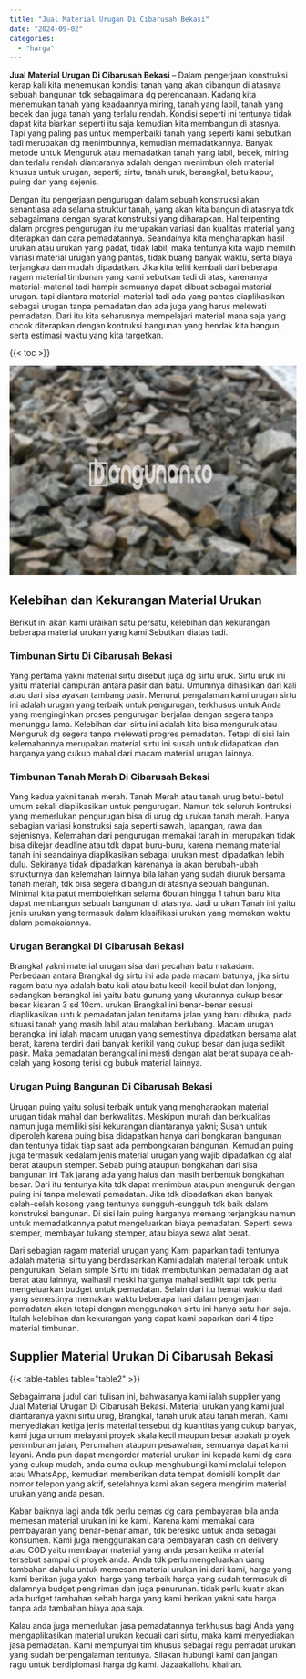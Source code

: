 ```yaml
---
title: "Jual Material Urugan Di Cibarusah Bekasi"
date: "2024-09-02"
categories: 
  - "harga"
---
```


**Jual Material Urugan Di Cibarusah Bekasi** – Dalam pengerjaan konstruksi kerap kali kita menemukan kondisi tanah yang akan dibangun di atasnya sebuah bangunan tdk sebagaimana dg perencanaan. Kadang kita menemukan tanah yang keadaannya miring, tanah yang labil, tanah yang becek dan juga tanah yang terlalu rendah. Kondisi seperti ini tentunya tidak dapat kita biarkan seperti itu saja kemudian kita membangun di atasnya. Tapi yang paling pas untuk memperbaiki tanah yang seperti kami sebutkan tadi merupakan dg menimbunnya, kemudian memadatkannya. Banyak metode untuk Menguruk atau memadatkan tanah yang labil, becek, miring dan terlalu rendah diantaranya adalah dengan menimbun oleh material khusus untuk urugan, seperti; sirtu, tanah uruk, berangkal, batu kapur, puing dan yang sejenis.

Dengan itu pengerjaan pengurugan dalam sebuah konstruksi akan senantiasa ada selama struktur tanah, yang akan kita bangun di atasnya tdk sebagaimana dengan syarat konstruksi yang diharapkan. Hal terpenting dalam progres pengurugan itu merupakan variasi dan kualitas material yang diterapkan dan cara pemadatannya. Seandainya kita mengharapkan hasil urukan atau urukan yang padat, tidak labil, maka tentunya kita wajib memilih variasi material urugan yang pantas, tidak buang banyak waktu, serta biaya terjangkau dan mudah dipadatkan. Jika kita teliti kembali dari beberapa ragam material timbunan yang kami sebutkan tadi di atas, karenanya material-material tadi hampir semuanya dapat dibuat sebagai material urugan. tapi diantara material-material tadi ada yang pantas diaplikasikan sebagai urugan tanpa pemadatan dan ada juga yang harus melewati pemadatan. Dari itu kita seharusnya mempelajari material mana saja yang cocok diterapkan dengan kontruksi bangunan yang hendak kita bangun, serta estimasi waktu yang kita targetkan.

{{< toc >}}

![Jual Material Urugan Di Cibarusah Bekasi](/images/jual-urugan-15.png)

## Kelebihan dan Kekurangan Material Urukan

Berikut ini akan kami uraikan satu persatu, kelebihan dan kekurangan beberapa material urukan yang kami Sebutkan diatas tadi.

### Timbunan Sirtu Di Cibarusah Bekasi

Yang pertama yakni material sirtu disebut juga dg sirtu uruk. Sirtu uruk ini yaitu material campuran antara pasir dan batu. Umumnya dihasilkan dari kali atau dari sisa ayakan tambang pasir. Menurut pengalaman kami urugan sirtu ini adalah urugan yang terbaik untuk pengurugan, terkhusus untuk Anda yang menginginkan proses pengurugan berjalan dengan segera tanpa menunggu lama. Kelebihan dari sirtu ini adalah kita bisa menguruk atau Menguruk dg segera tanpa melewati progres pemadatan. Tetapi di sisi lain kelemahannya merupakan material sirtu ini susah untuk didapatkan dan harganya yang cukup mahal dari macam material urugan lainnya.

### Timbunan Tanah Merah Di Cibarusah Bekasi

Yang kedua yakni tanah merah. Tanah Merah atau tanah urug betul-betul umum sekali diaplikasikan untuk pengurugan. Namun tdk seluruh kontruksi yang memerlukan pengurugan bisa di urug dg urukan tanah merah. Hanya sebagian variasi konstruksi saja seperti sawah, lapangan, rawa dan sejenisnya. Kelemahan dari pengurugan memakai tanah ini merupakan tidak bisa dikejar deadline atau tdk dapat buru-buru, karena memang material tanah ini seandainya diaplikasikan sebagai urukan mesti dipadatkan lebih dulu. Sekiranya tidak dipadatkan karenanya ia akan berubah-ubah strukturnya dan kelemahan lainnya bila lahan yang sudah diuruk bersama tanah merah, tdk bisa segera dibangun di atasnya sebuah bangunan. Minimal kita patut membolehkan selama 6bulan hingga 1 tahun baru kita dapat membangun sebuah bangunan di atasnya. Jadi urukan Tanah ini yaitu jenis urukan yang termasuk dalam klasifikasi urukan yang memakan waktu dalam pemakaiannya.

### Urugan Berangkal Di Cibarusah Bekasi

Brangkal yakni material urugan sisa dari pecahan batu makadam. Perbedaan antara Brangkal dg sirtu ini ada pada macam batunya, jika sirtu ragam batu nya adalah batu kali atau batu kecil-kecil bulat dan lonjong, sedangkan berangkal ini yaitu batu gunung yang ukurannya cukup besar besar kisaran 3 sd 10cm. urukan Brangkal ini benar-benar sesuai diaplikasikan untuk pemadatan jalan terutama jalan yang baru dibuka, pada situasi tanah yang masih labil atau malahan berlubang. Macam urugan berangkal ini ialah macam urugan yang semestinya dipadatkan bersama alat berat, karena terdiri dari banyak kerikil yang cukup besar dan juga sedikit pasir. Maka pemadatan berangkal ini mesti dengan alat berat supaya celah-celah yang kosong terisi dg bubuk material lainnya.

### Urugan Puing Bangunan Di Cibarusah Bekasi

Urugan puing yaitu solusi terbaik untuk yang mengharapkan material urugan tidak mahal dan berkwalitas. Meskipun murah dan berkualitas namun juga memiliki sisi kekurangan diantaranya yakni; Susah untuk diperoleh karena puing bisa didapatkan hanya dari bongkaran bangunan dan tentunya tidak tiap saat ada pembongkaran bangunan. Kemudian puing juga termasuk kedalam jenis material urugan yang wajib dipadatkan dg alat berat ataupun stemper. Sebab puing ataupun bongkahan dari sisa bangunan ini Tak jarang ada yang halus dan masih berbentuk bongkahan besar. Dari itu tentunya kita tdk dapat menimbun ataupun menguruk dengan puing ini tanpa melewati pemadatan. Jika tdk dipadatkan akan banyak celah-celah kosong yang tentunya sungguh-sungguh tdk baik dalam konstruksi bangunan. Di sisi lain puing harganya memang terjangkau namun untuk memadatkannya patut mengeluarkan biaya pemadatan. Seperti sewa stemper, membayar tukang stemper, atau biaya sewa alat berat.

Dari sebagian ragam material urugan yang Kami paparkan tadi tentunya adalah material sirtu yang berdasarkan Kami adalah material terbaik untuk pengurukan. Selain simple Sirtu ini tidak membutuhkan pemadatan dg alat berat atau lainnya, walhasil meski harganya mahal sedikit tapi tdk perlu mengeluarkan budget untuk pemadatan. Selain dari itu hemat waktu dari yang semestinya memakan waktu beberapa hari dalam pengerjaan pemadatan akan tetapi dengan menggunakan sirtu ini hanya satu hari saja. Itulah kelebihan dan kekurangan yang dapat kami paparkan dari 4 tipe material timbunan.

## Supplier Material Urukan Di Cibarusah Bekasi

{{< table-tables table="table2" >}}

Sebagaimana judul dari tulisan ini, bahwasanya kami ialah supplier yang Jual Material Urugan Di Cibarusah Bekasi. Material urukan yang kami jual diantaranya yakni sirtu urug, Brangkal, tanah uruk atau tanah merah. Kami menyediakan ketiga jenis material tersebut dg kuantitas yang cukup banyak, kami juga umum melayani proyek skala kecil maupun besar apakah proyek penimbunan jalan, Perumahan ataupun pesawahan, semuanya dapat kami layani. Anda pun dapat mengorder material urukan ini kepada kami dg cara yang cukup mudah, anda cuma cukup menghubungi kami melalui telepon atau WhatsApp, kemudian memberikan data tempat domisili komplit dan nomor telepon yang aktif, setelahnya kami akan segera mengirim material urukan yang anda pesan.

Kabar baiknya lagi anda tdk perlu cemas dg cara pembayaran bila anda memesan material urukan ini ke kami. Karena kami memakai cara pembayaran yang benar-benar aman, tdk beresiko untuk anda sebagai konsumen. Kami juga menggunakan cara pembayaran cash on delivery atau COD yaitu membayar material yang anda pesan ketika material tersebut sampai di proyek anda. Anda tdk perlu mengeluarkan uang tambahan dahulu untuk memesan material urukan ini dari kami, harga yang kami berikan juga yakni harga yang terbaik harga yang sudah termasuk di dalamnya budget pengiriman dan juga penurunan. tidak perlu kuatir akan ada budget tambahan sebab harga yang kami berikan yakni satu harga tanpa ada tambahan biaya apa saja.

Kalau anda juga memerlukan jasa pemadatannya terkhusus bagi Anda yang mengaplikasikan material urukan kecuali dari sirtu, maka kami menyediakan jasa pemadatan. Kami mempunyai tim khusus sebagai regu pemadat urukan yang sudah berpengalaman tentunya. Silakan hubungi kami dan jangan ragu untuk berdiplomasi harga dg kami. Jazaakallohu khairan.
